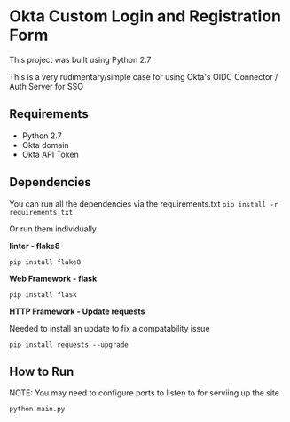 # Okta Custom Login and Registration Form

This project was built using Python 2.7

This is a very rudimentary/simple case for using Okta's OIDC Connector / Auth Server for SSO

## Requirements
* Python 2.7
* Okta domain
* Okta API Token

## Dependencies
You can run all the dependencies via the requirements.txt
`pip install -r requirements.txt`

Or run them individually

**linter - flake8**

`pip install flake8`

**Web Framework - flask**

`pip install flask`

**HTTP Framework - Update requests**

Needed to install an update to fix a compatability issue

`pip install requests --upgrade`

## How to Run

NOTE: You may need to configure ports to listen to for serviing up the site

`python main.py`